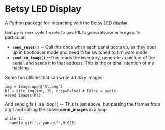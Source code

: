 Betsy LED Display
=================

A Python package for interacting with the Betsy LED display.


test.py is new code I wrote to use PIL to generate some images. In particular:

* **`send_reset()`**  -- Call this once when each panel boots up, as they boot up in bootloader mode and need to be switched to firmware mode
* **`send_sn_image()`** --This reads the inventory, generates a picture of the serial, and sends it to that address. This is the original intention of my hacking.



Some fun utilities that can write arbitary images:
```
img = Image.open("hl.png")
hl = tile_img(img, 18, crop=False) # False = scale.
#send_images(hl)
```

And send gifs ( in a loop! ) -- This is just above, but parsing the frames from a gif and calling the above **send_images** in a loop
```
while 1:
  handle_gif("./nyan.gif",0.025)
```
